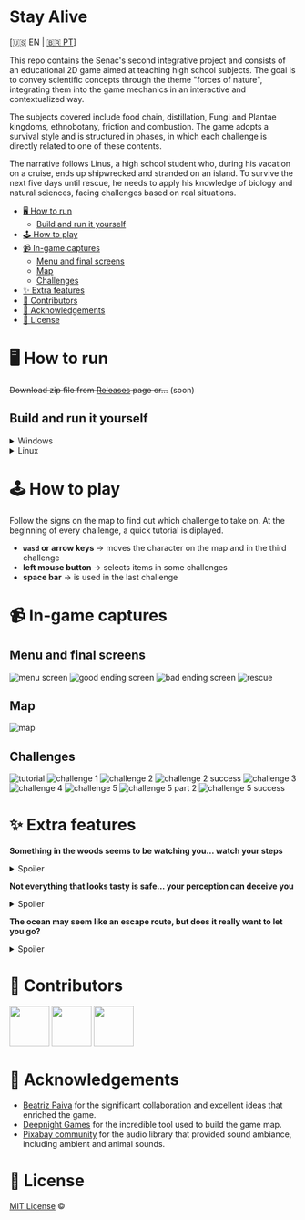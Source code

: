 # Stay Alive

[🇺🇸 EN | [🇧🇷 PT](https://github.com/gabe-frasz/stay-alive/blob/main/_docs/README-PT.md)]

This repo contains the Senac's second integrative project and consists of an educational 2D game aimed at teaching high school subjects. The goal is to convey scientific concepts through the theme "forces of nature", integrating them into the game mechanics in an interactive and contextualized way.

The subjects covered include food chain, distillation, Fungi and Plantae kingdoms, ethnobotany, friction and combustion. The game adopts a survival style and is structured in phases, in which each challenge is directly related to one of these contents.

The narrative follows Linus, a high school student who, during his vacation on a cruise, ends up shipwrecked and stranded on an island. To survive the next five days until rescue, he needs to apply his knowledge of biology and natural sciences, facing challenges based on real situations.

- [🖥️ How to run](#%EF%B8%8F-how-to-run)
  - [Build and run it yourself](#build-and-run-it-yourself)
- [🕹️ How to play](#%EF%B8%8F-how-to-play)
- [📹 In-game captures](#-in-game-captures)
  - [Menu and final screens](#menu-and-final-screens)
  - [Map](#map)
  - [Challenges](#challenges)
- [✨ Extra features](#-extra-features)
- [👥 Contributors](#-contributors)
- [🤝 Acknowledgements](#-acknowledgements)
- [📝 License](#-license)

# 🖥️ How to run

~~Download zip file from [Releases](https://github.com/gabe-frasz/stay-alive/releases) page or...~~ (soon)

## Build and run it yourself

<details>
  <summary>Windows</summary>

  1. Open [Visual Studio](https://visualstudio.microsoft.com/)
  2. Clone the repo
  3. Make sure to have [Allegro](https://www.nuget.org/packages/Allegro/) and [AllegroDeps](https://www.nuget.org/packages/AllegroDeps/) packages installed
  4. Run
</details>

<details>
  <summary>Linux</summary>

  1. Download [Allegro library](https://liballeg.org/download.html)
  2. Clone the repo
  3. Compile C code
     - `gcc ./main.c -lm $(pkg-config allegro-5 allegro_font-5 allegro_primitives-5 allegro_image-5 allegro_audio-5 allegro_acodec-5 allegro_video-5 --libs --cflags)`
  5. Run
</details>

# 🕹️ How to play

Follow the signs on the map to find out which challenge to take on. At the beginning of every challenge, a quick tutorial is diplayed.

- **`wasd` or arrow keys** -> moves the character on the map and in the third challenge 
- **left mouse button** -> selects items in some challenges
- **space bar** -> is used in the last challenge

# 📹 In-game captures

## Menu and final screens

![menu screen](https://github.com/gabe-frasz/stay-alive/blob/main/_docs/menu.png)
![good ending screen](https://github.com/gabe-frasz/stay-alive/blob/main/_docs/good-ending.png)
![bad ending screen](https://github.com/gabe-frasz/stay-alive/blob/main/_docs/bad-ending.png)
![rescue](https://github.com/gabe-frasz/stay-alive/blob/main/_docs/rescue.png)

## Map

![map](https://github.com/gabe-frasz/stay-alive/blob/main/_docs/map.gif)

## Challenges

![tutorial](https://github.com/gabe-frasz/stay-alive/blob/main/_docs/tutorial.gif)
![challenge 1](https://github.com/gabe-frasz/stay-alive/blob/main/_docs/challenge-1.png)
![challenge 2](https://github.com/gabe-frasz/stay-alive/blob/main/_docs/challenge-2.png)
![challenge 2 success](https://github.com/gabe-frasz/stay-alive/blob/main/_docs/challenge-2-success.png)
![challenge 3](https://github.com/gabe-frasz/stay-alive/blob/main/_docs/challenge-3.png)
![challenge 4](https://github.com/gabe-frasz/stay-alive/blob/main/_docs/challenge-4.png)
![challenge 5](https://github.com/gabe-frasz/stay-alive/blob/main/_docs/challenge-5.png)
![challenge 5 part 2](https://github.com/gabe-frasz/stay-alive/blob/main/_docs/challenge-5-pt-2.png)
![challenge 5 success](https://github.com/gabe-frasz/stay-alive/blob/main/_docs/challenge-5-success.png)

# ✨ Extra features

**Something in the woods seems to be watching you... watch your steps**

<details>
  <summary>Spoiler</summary>

  ![snake](https://github.com/gabe-frasz/stay-alive/blob/main/_docs/snake.gif)
</details>

**Not everything that looks tasty is safe... your perception can deceive you**

<details>
  <summary>Spoiler</summary>

  ![hallucination](https://github.com/gabe-frasz/stay-alive/blob/main/_docs/hallucination.gif)
</details>

**The ocean may seem like an escape route, but does it really want to let you go?**

<details>
  <summary>Spoiler</summary>

  ![drowning](https://github.com/gabe-frasz/stay-alive/blob/main/_docs/drowning.gif)
</details>

# 👥 Contributors

<a href="https://github.com/manuezi"><img src="https://github.com/manuezi.png" width="70"/></a>
<a href="https://github.com/stefrny"><img src="https://github.com/stefrny.png" width="70"/></a>
<a href="https://github.com/gabe-frasz"><img src="https://github.com/gabe-frasz.png" width="70"/></a>

# 🤝 Acknowledgements

- [Beatriz Paiva](https://github.com/beeepaiva) for the significant collaboration and excellent ideas that enriched the game.
- [Deepnight Games](https://deepnight.net/about/) for the incredible tool used to build the game map.
- [Pixabay community](https://pixabay.com/users/) for the audio library that provided sound ambiance, including ambient and animal sounds.

# 📝 License

[MIT License](https://github.com/gabe-frasz/stay-alive/blob/main/LICENSE) &copy;
